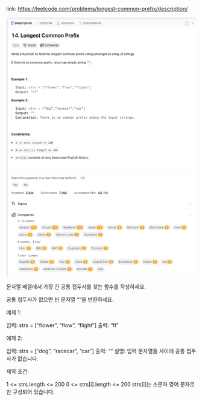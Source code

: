 link: https://leetcode.com/problems/longest-common-prefix/description/

![img.png](img.png)

문자열 배열에서 가장 긴 공통 접두사를 찾는 함수를 작성하세요.

공통 접두사가 없으면 빈 문자열 ““을 반환하세요.

예제 1:

입력: strs = [“flower”, “flow”, “flight”]
출력: “fl”

예제 2:

입력: strs = [“dog”, “racecar”, “car”]
출력: “”
설명: 입력 문자열들 사이에 공통 접두사가 없습니다.

제약 조건:

1 <= strs.length <= 200
0 <= strs[i].length <= 200
strs[i]는 소문자 영어 문자로만 구성되어 있습니다.
